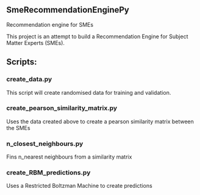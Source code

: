 ## SmeRecommendationEnginePy
Recommendation engine for SMEs

This project is an attempt to build a Recommendation Engine for Subject Matter Experts (SMEs).

## Scripts:

### create_data.py
  This script will create randomised data for training and validation.
  
### create_pearson_similarity_matrix.py
  Uses the data created above to create a pearson similarity matrix between the SMEs
  
### n_closest_neighbours.py
  Fins n_nearest neighbours from a similarity matrix
  
### create_RBM_predictions.py
  Uses a Restricted Boltzman Machine to create predictions
